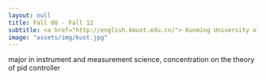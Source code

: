 ```yaml
---
layout: null
title: Fall 08 - Fall 12
subtitle: <a href="http://english.kmust.edu.cn/"> Kunming University of Science and Technology </a>
image: "assets/img/kust.jpg"
---
```

major in instrument and measurement science, concentration on the theory of pid controller
